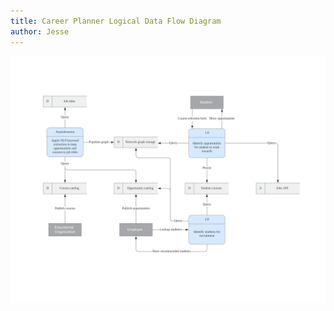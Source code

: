 ```yaml
---
title: Career Planner Logical Data Flow Diagram
author: Jesse
---
```


![Career planner logical DFD](/diagrams/career-planner-logical-dfd.svg)